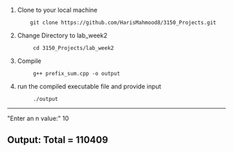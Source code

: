 1. Clone to your local machine

           git clone https://github.com/HarisMahmood8/3150_Projects.git
  
2. Change Directory to lab_week2

            cd 3150_Projects/lab_week2

3. Compile

            g++ prefix_sum.cpp -o output
  
4. run the compiled executable file and provide input
  
            ./output
 ------------------------------------------
  "Enter an n value:"
  10
  
  Output:
  Total = 110409
  -----------------------------------------
